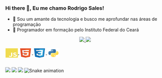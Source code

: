 ### Hi there 👋, Eu me chamo Rodrigo Sales!

- 🔭 Sou um amante da tecnologia e busco me aprofundar nas áreas de programação
- 🌱 Programador em formação pelo Instituto Federal do Ceará

<div align="center">
  <a href="https://github.com/RodrigooSales">
  <img height="180em" src="https://github-readme-stats.vercel.app/api?username=RodrigooSales&show_icons=true&theme=dracula&include_all_commits=true&count_private=true" />
  <img height="180em" src="https://github-readme-stats.vercel.app/api/top-langs/?username=RodrigooSales&layout=compact&langs_count=7&theme=dracula" />
</div>

  <div style="display: inline_block"><br>
  <img align="center" alt="Rod-Js" height="30" width="40" src="https://raw.githubusercontent.com/devicons/devicon/master/icons/javascript/javascript-plain.svg">
 <!-- <img align="center" alt="Rod-Ts" height="30" width="40" src="https://raw.githubusercontent.com/devicons/devicon/master/icons/typescript/typescript-plain.svg"> -->
 <!-- <img align="center" alt="Rod-React" height="30" width="40" src="https://raw.githubusercontent.com/devicons/devicon/master/icons/react/react-original.svg"> -->
  <img align="center" alt="Rod-HTML" height="30" width="40" src="https://raw.githubusercontent.com/devicons/devicon/master/icons/html5/html5-original.svg">
  <img align="center" alt="Rod-CSS" height="30" width="40" src="https://raw.githubusercontent.com/devicons/devicon/master/icons/css3/css3-original.svg">
  <img align="center" alt="Rod-Python" height="30" width="40" src="https://raw.githubusercontent.com/devicons/devicon/master/icons/python/python-original.svg">
</div>

##
  <div>
    
  <a href="https://instagram.com/__baiano__" target="_blank"><img src="https://img.shields.io/badge/-Instagram-%23E4405F?style=for-the-badge&logo=instagram&logoColor=white" target="_blank"></a>
  <a href = "mailto:teixeirarodrigo2311@gmail.com"><img src="https://img.shields.io/badge/-Gmail-%23333?style=for-the-badge&logo=gmail&logoColor=white" target="_blank"></a>
  <a href="https://www.linkedin.com/in/rodrigo-teixeira-26546822a" target="_blank"><img src="https://img.shields.io/badge/-LinkedIn-%230077B5?style=for-the-badge&logo=linkedin&logoColor=white" target="_blank"></a>
    ![Snake animation](https://github.com/RodrigooSales/RodrigooSales/blob/output/github-contribution-grid-snake.svg)
  </div>
  
